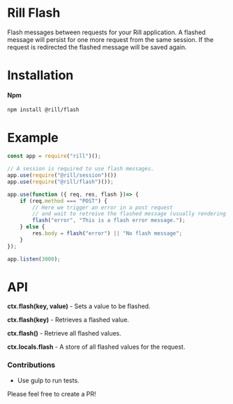 # Rill Flash
Flash messages between requests for your Rill application.
A flashed message will persist for one more request from the same session.
If the request is redirected the flashed message will be saved again.

# Installation

#### Npm
```console
npm install @rill/flash
```

# Example

```javascript
const app = require("rill")();

// A session is required to use flash messages.
app.use(require("@rill/session")())
app.use(require("@rill/flash")());

app.use(function ({ req, res, flash })=> {
	if (req.method === "POST") {
		// Here we trigger an error in a post request
		// and wait to retreive the flashed message (usually rendering a view).
		flash("error", "This is a flash error message.");
	} else {
		res.body = flash("error") || "No flash message";
	}
});

app.listen(3000);
```

# API

**ctx.flash(key, value)** - Sets a value to be flashed.

**ctx.flash(key)** - Retrieves a flashed value.

**ctx.flash()** - Retrieve all flashed values.

**ctx.locals.flash** - A store of all flashed values for the request.


### Contributions

* Use gulp to run tests.

Please feel free to create a PR!
